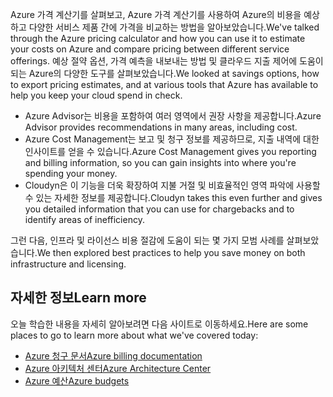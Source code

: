 <span data-ttu-id="01b4f-101">Azure 가격 계산기를 살펴보고, Azure 가격 계산기를 사용하여 Azure의 비용을 예상하고 다양한 서비스 제품 간에 가격을 비교하는 방법을 알아보았습니다.</span><span class="sxs-lookup"><span data-stu-id="01b4f-101">We've talked through the Azure pricing calculator and how you can use it to estimate your costs on Azure and compare pricing between different service offerings.</span></span> <span data-ttu-id="01b4f-102">예상 절약 옵션, 가격 예측을 내보내는 방법 및 클라우드 지출 제어에 도움이 되는 Azure의 다양한 도구를 살펴보았습니다.</span><span class="sxs-lookup"><span data-stu-id="01b4f-102">We looked at savings options, how to export pricing estimates, and at various tools that Azure has available to help you keep your cloud spend in check.</span></span>

- <span data-ttu-id="01b4f-103">Azure Advisor는 비용을 포함하여 여러 영역에서 권장 사항을 제공합니다.</span><span class="sxs-lookup"><span data-stu-id="01b4f-103">Azure Advisor provides recommendations in many areas, including cost.</span></span>
- <span data-ttu-id="01b4f-104">Azure Cost Management는 보고 및 청구 정보를 제공하므로, 지출 내역에 대한 인사이트를 얻을 수 있습니다.</span><span class="sxs-lookup"><span data-stu-id="01b4f-104">Azure Cost Management gives you reporting and billing information, so you can gain insights into where you're spending your money.</span></span>
- <span data-ttu-id="01b4f-105">Cloudyn은 이 기능을 더욱 확장하여 지불 거절 및 비효율적인 영역 파악에 사용할 수 있는 자세한 정보를 제공합니다.</span><span class="sxs-lookup"><span data-stu-id="01b4f-105">Cloudyn takes this even further and gives you detailed information that you can use for chargebacks and to identify areas of inefficiency.</span></span>

<span data-ttu-id="01b4f-106">그런 다음, 인프라 및 라이선스 비용 절감에 도움이 되는 몇 가지 모범 사례를 살펴보았습니다.</span><span class="sxs-lookup"><span data-stu-id="01b4f-106">We then explored best practices to help you save money on both infrastructure and licensing.</span></span>

## <a name="learn-more"></a><span data-ttu-id="01b4f-107">자세한 정보</span><span class="sxs-lookup"><span data-stu-id="01b4f-107">Learn more</span></span>

<span data-ttu-id="01b4f-108">오늘 학습한 내용을 자세히 알아보려면 다음 사이트로 이동하세요.</span><span class="sxs-lookup"><span data-stu-id="01b4f-108">Here are some places to go to learn more about what we've covered today:</span></span>

- [<span data-ttu-id="01b4f-109">Azure 청구 문서</span><span class="sxs-lookup"><span data-stu-id="01b4f-109">Azure billing documentation</span></span>](https://docs.microsoft.com/azure/billing/)
- [<span data-ttu-id="01b4f-110">Azure 아키텍처 센터</span><span class="sxs-lookup"><span data-stu-id="01b4f-110">Azure Architecture Center</span></span>](https://docs.microsoft.com/azure/architecture/)
- [<span data-ttu-id="01b4f-111">Azure 예산</span><span class="sxs-lookup"><span data-stu-id="01b4f-111">Azure budgets</span></span>](https://docs.microsoft.com/azure/billing/billing-cost-management-budget-scenario)
